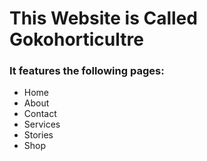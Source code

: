 # This Website is Called Gokohorticultre

### It features the following pages:

- Home
- About
- Contact
- Services
- Stories
- Shop
